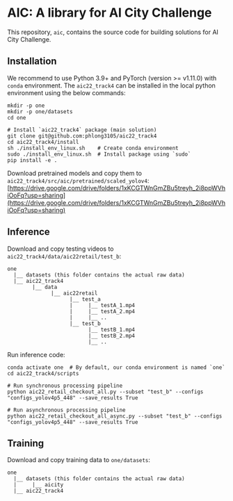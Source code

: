 # AIC: A library for AI City Challenge

This repository, `aic`, contains the source code for building solutions for 
AI City Challenge.

## Installation

We recommend to use Python 3.9+ and PyTorch (version >= v1.11.0) with `conda` environment.
The `aic22_track4` can be installed in the local python environment using the below commands:

```shell
mkdir -p one
mkdir -p one/datasets
cd one

# Install `aic22_track4` package (main solution)
git clone git@github.com:phlong3105/aic22_track4
cd aic22_track4/install
sh ./install_env_linux.sh    # Create conda environment
sudo ./install_env_linux.sh  # Install package using `sudo`
pip install -e .
```

Download pretrained models and copy them to `aic22_track4/src/aic/pretrained/scaled_yolov4`:
[https://drive.google.com/drive/folders/1xKCGTWnGmZBu5treyh_2i8ppWVhiOoFq?usp=sharing](https://drive.google.com/drive/folders/1xKCGTWnGmZBu5treyh_2i8ppWVhiOoFq?usp=sharing)

## Inference

Download and copy testing videos to `aic22_track4/data/aic22retail/test_b`:
```text
one
  |__ datasets (this folder contains the actual raw data)
  |__ aic22_track4
        |__ data
              |__ aic22retail
                    |__ test_a
                    |     |__ testA_1.mp4
                    |     |__ testA_2.mp4
                    |     |__ ..
                    |__ test_b
                          |__ testB_1.mp4
                          |__ testB_2.mp4
                          |__ ..
```

Run inference code:
```shell
conda activate one  # By default, our conda environment is named `one`
cd aic22_track4/scripts

# Run synchronous processing pipeline
python aic22_retail_checkout_all.py --subset "test_b" --configs "configs_yolov4p5_448" --save_results True

# Run asynchronous processing pipeline
python aic22_retail_checkout_all_async.py --subset "test_b" --configs "configs_yolov4p5_448" --save_results True
```

## Training

Download and copy training data to `one/datasets`:
```text
one
  |__ datasets (this folder contains the actual raw data)
  |     |__ aicity
  |__ aic22_track4
```
